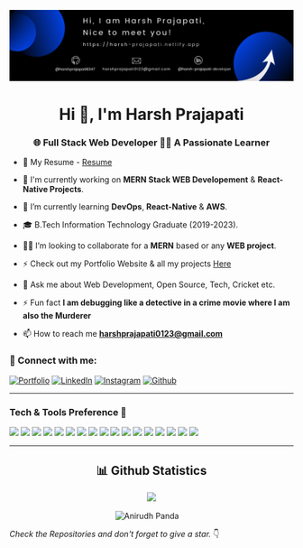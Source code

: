 ![Profile Background](./assets/Profile%20Background.png)

<h1 align="center">Hi 👋, I'm Harsh Prajapati</h1>
<h3 align="center">🌐 Full Stack Web Developer 🧑‍💻 A Passionate Learner</h3>

- 📃 My Resume - <a href = "https://drive.google.com/drive/folders/14X1zywbbfk8TZzuJqrnm164d4Zy_9HMp?usp=sharing">Resume</a>

- 🔭 I'm currently working on **MERN Stack WEB Developement** & **React-Native Projects**.

- 🌱 I’m currently learning **DevOps**, **React-Native** & **AWS**.

- 🎓 B.Tech Information Technology Graduate (2019-2023).

- 👨‍💻 I’m looking to collaborate for a **MERN** based or any **WEB project**.

- ⚡ Check out my Portfolio Website & all my projects <a href = "https://harsh-prajapati.netlify.app/">Here</a>

- 💬 Ask me about Web Development, Open Source, Tech, Cricket etc.

- ⚡ Fun fact **I am debugging like a detective in a crime movie where I am also the Murderer**

- 📫 How to reach me **harshprajapati0123@gmail.com**

### 🤝 Connect with me:

[![Portfolio](https://img.shields.io/badge/Portfolio-1000?style=for-the-badge&logo=Portfolio&logoColor=white)](https://harsh-prajapati.netlify.app/)
[![LinkedIn](https://img.shields.io/badge/LinkedIn-0077B5?style=for-the-badge&logo=linkedin&logoColor=white)](https://www.linkedin.com/in/harsh-prajapati-developer/)
[![Instagram](https://img.shields.io/badge/LinkedIn-d62976?style=for-the-badge&logo=instagram&logoColor=white)](https://www.instagram.com/harsh_pr26/)
[![Github](https://img.shields.io/badge/Github-808080?style=for-the-badge&logo=instagram&logoColor=white)](https://github.com/harshprajapati8347)


---

### Tech & Tools Preference 🚀

<p>
<img src = "https://img.shields.io/badge/-HTML5-E34F26?style=flat&logo=html5&logoColor=white"> 
<img src = "https://img.shields.io/badge/-CSS3-1572B6?style=flat&logo=css3&logoColor=white"> 
<img src="https://img.shields.io/badge/-JavaScript-eed718?style=flat&logo=javascript&logoColor=ffffff"> 
<img src="https://img.shields.io/badge/-React-000000?style=flat&logo=react&logoColor=00c8ff">
<img src="https://img.shields.io/badge/-MongoDB-4DB33D?style=flat&logo=mongodb&logoColor=FFFFFF"> 
<img src="https://img.shields.io/badge/-Express.js-787878?style=flat"> 
<img src="https://img.shields.io/badge/-Node.js-3C873A?style=flat&logo=Node.js&logoColor=white"> 
<img src="https://img.shields.io/badge/-React%20Native-000000?style=flat&logo=react&logoColor=00c8ff">
<img src="https://img.shields.io/badge/-Sass-cc6699?style=flat&logo=sass&logoColor=ffffff"> 
<img src="http://img.shields.io/badge/-Git-F1502F?style=flat&logo=git&logoColor=FFFFFF"> 
<img src="http://img.shields.io/badge/-Aws-232F3E?style=flat&logo=amazon%20aws&logoColor=white">
<img src="http://img.shields.io/badge/-Postman-FF6C37?style=flat&logo=postman&logoColor=white">
<img src="http://img.shields.io/badge/-Redux-764ABC?style=flat&logo=redux&logoColor=white">
<img src="http://img.shields.io/badge/-Python-3776AB?style=flat&logo=python&logoColor=white">
<img src="http://img.shields.io/badge/-Github-000000?style=flat&logo=github&logoColor=FFFFFF"> 
<img src="https://img.shields.io/badge/-Firebase-FFA611?style=flat&logo=firebase&logoColor=FFFFFF"> 
<img src="https://img.shields.io/badge/-C++-00599C?style=flat&logo=c%2B%2B&logoColor=white">
<p/>

---

<h2 align="center">📊 Github Statistics </h2>
<p align="center">
<img src="https://github-readme-streak-stats.herokuapp.com/?user=harshprajapati8347&theme=material-palenight" />
</p>
<p align="center"> 
<img src="https://github-readme-stats.vercel.app/api?username=harshprajapati8347&layout=compact&hide=html&theme=jolly" alt="Anirudh Panda" />&nbsp;&nbsp;&nbsp;&nbsp; 
</p>

*Check the Repositories and don't forget to give a star.* 👇
